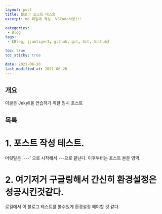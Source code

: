 ```yaml
---
layout: post
title: 블로그 포스팅 테스트
excerpt: md 파일에 작성. VSCode사용!!!

categories: 
 - Blog
tags:
 - [Blog, jjamtiger3, github, git, Git, Github]

toc: true
toc_sticky: true

date: 2021-06-20
last_modified_at: 2021-06-20
---
```


## 개요
이글은 Jekyll을 연습하기 위한 임시 포스트

## 목록

# 1. 포스트 작성 테스트.
머릿말은 '---' 으로 시작해서 ---으로 끝난다. 이후부터는 포스트 본문 영역.

# 2. 여기저거 구글링해서 간신히 환경설정은 성공시킨것같다.
로컬에서 이 블로그 테스트를 볼수있게 환경설정 해야할 것 같다.
